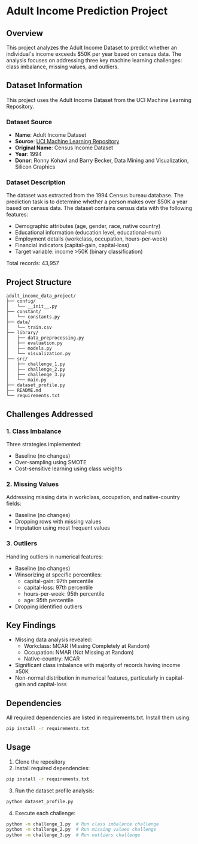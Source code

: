 # Adult Income Prediction Project

## Overview
This project analyzes the Adult Income Dataset to predict whether an individual's income exceeds $50K per year based on census data. The analysis focuses on addressing three key machine learning challenges: class imbalance, missing values, and outliers.

## Dataset Information
This project uses the Adult Income Dataset from the UCI Machine Learning Repository.

### Dataset Source
- **Name**: Adult Income Dataset
- **Source**: [UCI Machine Learning Repository](https://archive.ics.uci.edu/dataset/2/adult)
- **Original Name**: Census Income Dataset
- **Year**: 1994
- **Donor**: Ronny Kohavi and Barry Becker, Data Mining and Visualization, Silicon Graphics

### Dataset Description
The dataset was extracted from the 1994 Census bureau database. The prediction task is to determine whether a person makes over $50K a year based on census data.
The dataset contains census data with the following features:
- Demographic attributes (age, gender, race, native country)
- Educational information (education level, educational-num)
- Employment details (workclass, occupation, hours-per-week)
- Financial indicators (capital-gain, capital-loss)
- Target variable: income >50K (binary classification)

Total records: 43,957




## Project Structure
```
adult_income_data_project/
├── config/
│   └── __init__.py
├── constant/
│   └── constants.py
├── data/
│   └── train.csv
├── library/
│   ├── data_preprocessing.py
│   ├── evaluation.py
│   ├── models.py
│   └── visualization.py
├── src/
│   ├── challenge_1.py
│   ├── challenge_2.py
│   ├── challenge_3.py
│   └── main.py
├── dataset_profile.py
├── README.md
└── requirements.txt
```

## Challenges Addressed

### 1. Class Imbalance
Three strategies implemented:
- Baseline (no changes)
- Over-sampling using SMOTE
- Cost-sensitive learning using class weights

### 2. Missing Values
Addressing missing data in workclass, occupation, and native-country fields:
- Baseline (no changes)
- Dropping rows with missing values
- Imputation using most frequent values

### 3. Outliers
Handling outliers in numerical features:
- Baseline (no changes)
- Winsorizing at specific percentiles:
  - capital-gain: 97th percentile
  - capital-loss: 97th percentile
  - hours-per-week: 95th percentile
  - age: 95th percentile
- Dropping identified outliers

## Key Findings
- Missing data analysis revealed:
  - Workclass: MCAR (Missing Completely at Random)
  - Occupation: NMAR (Not Missing at Random)
  - Native-country: MCAR
- Significant class imbalance with majority of records having income ≤50K
- Non-normal distribution in numerical features, particularly in capital-gain and capital-loss

## Dependencies
All required dependencies are listed in requirements.txt. Install them using:
```bash
pip install -r requirements.txt
```

## Usage
1. Clone the repository
2. Install required dependencies:
```bash
pip install -r requirements.txt
```
3. Run the dataset profile analysis:
```bash
python dataset_profile.py
```
4. Execute each challenge:
```bash
python -m challenge_1.py  # Run class imbalance challenge
python -m challenge_2.py  # Run missing values challenge
python -m challenge_3.py  # Run outliers challenge
```

